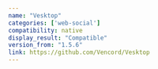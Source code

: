```yaml
---
name: "Vesktop"
categories: ['web-social']
compatibility: native
display_result: "Compatible"
version_from: "1.5.6"
link: https://github.com/Vencord/Vesktop
---
```

